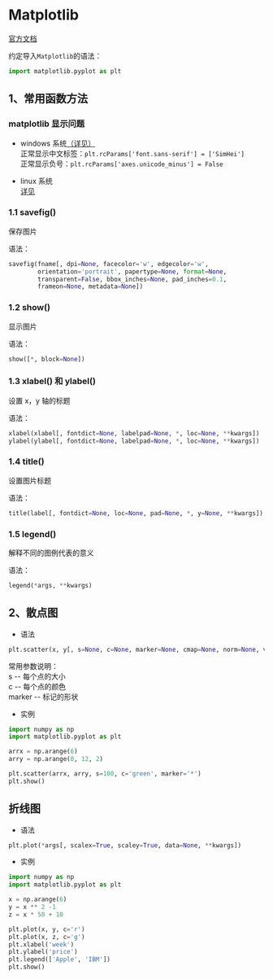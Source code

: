 # Matplotlib

[官方文档](https://matplotlib.org/)

约定导入`Matplotlib`的语法：  
```py
import matplotlib.pyplot as plt
```

## 1、常用函数方法

### matplotlib 显示问题

- windows 系统[（详见）](https://blog.csdn.net/u010472607/article/details/82789887)  
正常显示中文标签：`plt.rcParams['font.sans-serif'] = ['SimHei']`  
正常显示负号：`plt.rcParams['axes.unicode_minus'] = False`


- linux 系统  
[详见](https://www.yuque.com/fcant/python/ptzo53)

### 1.1 savefig()

保存图片  

语法：  
```py
savefig(fname[, dpi=None, facecolor='w', edgecolor='w',
        orientation='portrait', papertype=None, format=None,
        transparent=False, bbox_inches=None, pad_inches=0.1,
        frameon=None, metadata=None])
```

### 1.2 show()

显示图片

语法：  
```py
show([*, block=None])
```

### 1.3 xlabel() 和 ylabel()

设置 x，y 轴的标题  

语法：  
```py
xlabel(xlabel[, fontdict=None, labelpad=None, *, loc=None, **kwargs])
ylabel(ylabel[, fontdict=None, labelpad=None, *, loc=None, **kwargs])
```

### 1.4 title()

设置图片标题  

语法：  
```py
title(label[, fontdict=None, loc=None, pad=None, *, y=None, **kwargs])
```

### 1.5 legend()

解释不同的图例代表的意义  

语法：  
```py
legend(*args, **kwargs)
```

## 2、散点图

- 语法  
```py
plt.scatter(x, y[, s=None, c=None, marker=None, cmap=None, norm=None, vmin=None, vmax=None, alpha=None, linewidths=None, *, edgecolors=None, plotnonfinite=False, data=None, **kwargs])
```

常用参数说明：  
s -- 每个点的大小  
c -- 每个点的颜色  
marker -- 标记的形状  

- 实例  
```py
import numpy as np
import matplotlib.pyplot as plt

arrx = np.arange(6)
arry = np.arange(0, 12, 2)

plt.scatter(arrx, arry, s=100, c='green', marker='*')
plt.show()
```

## 折线图

- 语法  
```py
plt.plot(*args[, scalex=True, scaley=True, data=None, **kwargs])
```

- 实例  
```py
import numpy as np
import matplotlib.pyplot as plt

x = np.arange(6)
y = x ** 2 -1
z = x * 50 + 10

plt.plot(x, y, c='r')
plt.plot(x, z, c='g')
plt.xlabel('week')
plt.ylabel('price')
plt.legend(['Apple', 'IBM'])
plt.show()
```